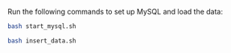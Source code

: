 Run the following commands to set up MySQL and load the data:

```bash
bash start_mysql.sh

bash insert_data.sh

